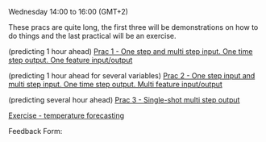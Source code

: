 Wednesday 14:00 to 16:00 (GMT+2)

These pracs are quite long, the first three will be demonstrations on how to do things and the last practical will be an exercise.

(predicting 1 hour ahead)
[Prac 1 - One step and multi step input. One time step output. One feature input/output](https://colab.research.google.com/drive/1Z-VeIKbQBfpib0qNNnHY6VRwwjg1QqIv?usp=sharing)

(predicting 1 hour ahead for several variables)
[Prac 2 - One step input and multi step input. One time step output. Multi feature input/output](https://colab.research.google.com/drive/1eHHM6u9y6MaGQDEqb8w4zuS1RXaXhgYm?usp=sharing)

(predicting several hour ahead)
[Prac 3 - Single-shot multi step output](https://colab.research.google.com/drive/1zjuwpApfq-9ebxB0KXOrwOIopZzTCDmd?usp=sharing)

[Exercise - temperature forecasting](https://colab.research.google.com/drive/1UHqVicKNiFb3jZ3zKXb8irBRJE1ESseY?usp=sharing)

Feedback Form:
